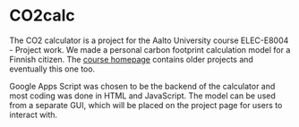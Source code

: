 # CO2calc

The CO2 calculator is a project for the Aalto University course ELEC-E8004 - Project work. We made a personal carbon footprint calculation model for a Finnish citizen.
The [course homepage](https://wiki.aalto.fi/display/AEEproject/Home) contains older projects and eventually this one too.

Google Apps Script was chosen to be the backend of the calculator and most coding was done in HTML and JavaScript. The model can be used from a separate GUI, which will be placed on the project page for users to interact with.
